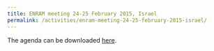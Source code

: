 ```yaml
---
title: ENRAM meeting 24-25 February 2015, Israel
permalink: /activities/enram-meeting-24-25-february-2015-israel/
---
```


The agenda can be downloaded [here](/assets/documents/Cost-Seminar.pdf).
